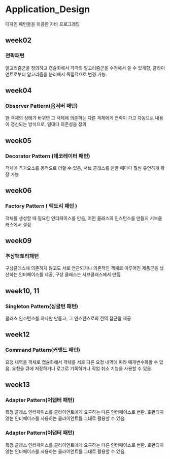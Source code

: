 # Application_Design

디자인 패턴들을 이용한 자바 프로그래밍

## week02
### 전략패턴
알고리즘군을 정의하고 캡슐화해서 각각의 알고리즘군을 수정해서 쓸 수 있게함, 클라이언트로부터 알고리즘을 분리해서 독립적으로 변경 가능.

## week04
### Observer Pattern(옵저버 패턴)
한 객체의 상태가 바뀌면 그 객체에 의존하는 다른 객체에게 연락이 가고 자동으로 내용이 갱신되는 방식으로, 일대다 의존성을 정의

## week05
### Decorator Pattern (데코레이터 패턴)
객체에 추가요소를 동적으로 더할 수 있음, 서브 클래스를 만들 때마다 훨씬 유연하게 확장 가능

## week06
### Factory Pattern ( 팩토리 패턴 )
객체를 생성할 때 필요한 인터페이스를 만듬, 어떤 클래스의 인스턴스를 만들지 서브클래스에서 결정

## week09
### 추상팩토리패턴
구상클래스에 의존하지 않고도 서로 연관되거나 의존적인 객체로 이루어진 제품군을 생산하는 인터페이스를 제공, 구상 클래스는 서브클래스에서 만듬.

## week10, 11
### Singleton Pattern(싱글턴 패턴)
클래스 인스턴스를 하나만 만들고, 그 인스턴스로의 전역 접근을 제공

## week12
### Command Pattern(커맨드 패턴)
요청 내역을 객체로 캡슐화해서 객체를 서로 다른 요청 내역에 따라 매개변수화할 수 있음. 요청을 큐에 저장하거나 로그로 기록하거나 작업 취소 기능을 사용할 수 있음.

## week13
### Adapter Pattern(어댑터 패턴)
특정 클래스 인터페이스를 클라이언트에게 요구하는 다른 인터페이스로 변환. 호환되지 않는 인터페이스를 사용하는 클라이언트를 그대로 활용할 수 있음.

### Adapter Pattern(어댑터 패턴)
특정 클래스 인터페이스를 클라이언트에게 요구하는 다른 인터페이스로 변환. 호환되지 않는 인터페이스를 사용하는 클라이언트를 그대로 활용할 수 있음.
